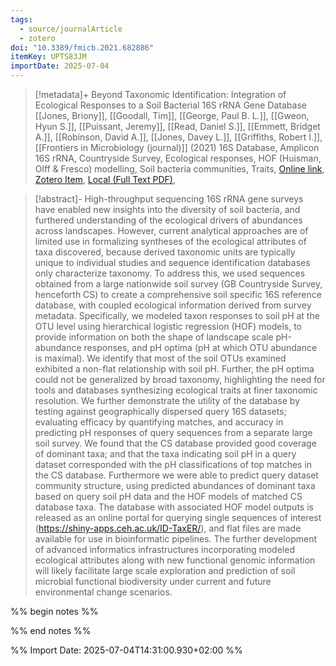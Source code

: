 ```yaml
---
tags:
  - source/journalArticle
  - zotero
doi: "10.3389/fmicb.2021.682886"
itemKey: UPTS83JM
importDate: 2025-07-04
---
```

>[!metadata]+
> Beyond Taxonomic Identification: Integration of Ecological Responses to a Soil Bacterial 16S rRNA Gene Database
> [[Jones, Briony]], [[Goodall, Tim]], [[George, Paul B. L.]], [[Gweon, Hyun S.]], [[Puissant, Jeremy]], [[Read, Daniel S.]], [[Emmett, Bridget A.]], [[Robinson, David A.]], [[Jones, Davey L.]], [[Griffiths, Robert I.]], 
> [[Frontiers in Microbiology (journal)]] (2021)
> 16S Database, Amplicon 16S rRNA, Countryside Survey, Ecological responses, HOF (Huisman, Olff & Fresco) modelling, Soil bacteria communities, Traits, 
> [Online link](https://www.frontiersin.orghttps://www.frontiersin.org/journals/microbiology/articles/10.3389/fmicb.2021.682886/full), [Zotero Item](zotero://select/library/items/UPTS83JM), [Local (Full Text PDF)](file://C:/Users/aburg/Documents/references/zotero/storage/4B5EJ9RQ/Jones2021_TaxonomicIdentification.pdf), 

>[!abstract]-
>High-throughput sequencing 16S rRNA gene surveys have enabled new insights into the diversity of soil bacteria, and furthered understanding of the ecological drivers of abundances across landscapes. However, current analytical approaches are of limited use in formalizing syntheses of the ecological attributes of taxa discovered, because derived taxonomic units are typically unique to individual studies and sequence identification databases only characterize taxonomy. To address this, we used sequences obtained from a large nationwide soil survey (GB Countryside Survey, henceforth CS) to create a comprehensive soil specific 16S reference database, with coupled ecological information derived from survey metadata. Specifically, we modeled taxon responses to soil pH at the OTU level using hierarchical logistic regression (HOF) models, to provide information on both the shape of landscape scale pH-abundance responses, and pH optima (pH at which OTU abundance is maximal). We identify that most of the soil OTUs examined exhibited a non-flat relationship with soil pH. Further, the pH optima could not be generalized by broad taxonomy, highlighting the need for tools and databases synthesizing ecological traits at finer taxonomic resolution. We further demonstrate the utility of the database by testing against geographically dispersed query 16S datasets; evaluating efficacy by quantifying matches, and accuracy in predicting pH responses of query sequences from a separate large soil survey. We found that the CS database provided good coverage of dominant taxa; and that the taxa indicating soil pH in a query dataset corresponded with the pH classifications of top matches in the CS database. Furthermore we were able to predict query dataset community structure, using predicted abundances of dominant taxa based on query soil pH data and the HOF models of matched CS database taxa. The database with associated HOF model outputs is released as an online portal for querying single sequences of interest (https://shiny-apps.ceh.ac.uk/ID-TaxER/), and flat files are made available for use in bioinformatic pipelines. The further development of advanced informatics infrastructures incorporating modeled ecological attributes along with new functional genomic information will likely facilitate large scale exploration and prediction of soil microbial functional biodiversity under current and future environmental change scenarios.

%% begin notes %%

%% end notes %%

%% Import Date: 2025-07-04T14:31:00.930+02:00 %%
